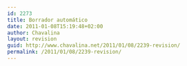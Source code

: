 ```yaml
---
id: 2273
title: Borrador automático
date: 2011-01-08T15:19:48+02:00
author: Chavalina
layout: revision
guid: http://www.chavalina.net/2011/01/08/2239-revision/
permalink: /2011/01/08/2239-revision/
---
```

